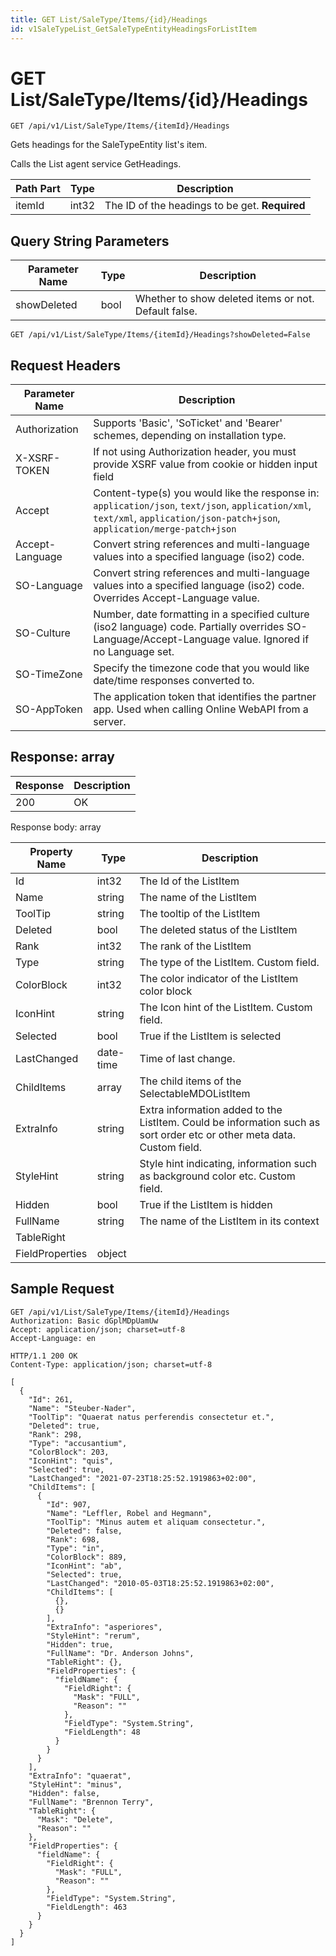 ```yaml
---
title: GET List/SaleType/Items/{id}/Headings
id: v1SaleTypeList_GetSaleTypeEntityHeadingsForListItem
---
```


# GET List/SaleType/Items/{id}/Headings

```http
GET /api/v1/List/SaleType/Items/{itemId}/Headings
```

Gets headings for the SaleTypeEntity list's item.

Calls the List agent service GetHeadings.




| Path Part | Type | Description |
|-----------|------|-------------|
| itemId | int32 | The ID of the headings to be get. **Required** |


## Query String Parameters

| Parameter Name | Type |  Description |
|----------------|------|--------------|
| showDeleted | bool |  Whether to show deleted items or not. Default false. |

```http
GET /api/v1/List/SaleType/Items/{itemId}/Headings?showDeleted=False
```


## Request Headers

| Parameter Name | Description |
|----------------|-------------|
| Authorization  | Supports 'Basic', 'SoTicket' and 'Bearer' schemes, depending on installation type. |
| X-XSRF-TOKEN   | If not using Authorization header, you must provide XSRF value from cookie or hidden input field |
| Accept         | Content-type(s) you would like the response in: `application/json`, `text/json`, `application/xml`, `text/xml`, `application/json-patch+json`, `application/merge-patch+json` |
| Accept-Language | Convert string references and multi-language values into a specified language (iso2) code. |
| SO-Language | Convert string references and multi-language values into a specified language (iso2) code. Overrides Accept-Language value. |
| SO-Culture | Number, date formatting in a specified culture (iso2 language) code. Partially overrides SO-Language/Accept-Language value. Ignored if no Language set. |
| SO-TimeZone | Specify the timezone code that you would like date/time responses converted to. |
| SO-AppToken | The application token that identifies the partner app. Used when calling Online WebAPI from a server. |


## Response: array



| Response | Description |
|----------------|-------------|
| 200 | OK |

Response body: array

| Property Name | Type |  Description |
|----------------|------|--------------|
| Id | int32 | The Id of the ListItem |
| Name | string | The name of the ListItem |
| ToolTip | string | The tooltip of the ListItem |
| Deleted | bool | The deleted status of the ListItem |
| Rank | int32 | The rank of the ListItem |
| Type | string | The type of the ListItem. Custom field. |
| ColorBlock | int32 | The color indicator of the ListItem color block |
| IconHint | string | The Icon hint of the ListItem. Custom field. |
| Selected | bool | True if the ListItem is selected |
| LastChanged | date-time | Time of last change. |
| ChildItems | array | The child items of the SelectableMDOListItem |
| ExtraInfo | string | Extra information added to the ListItem. Could be information such as sort order etc or other meta data. Custom field. |
| StyleHint | string | Style hint indicating, information such as background color etc. Custom field. |
| Hidden | bool | True if the ListItem is hidden |
| FullName | string | The name of the ListItem in its context |
| TableRight |  |  |
| FieldProperties | object |  |

## Sample Request

```http!
GET /api/v1/List/SaleType/Items/{itemId}/Headings
Authorization: Basic dGplMDpUamUw
Accept: application/json; charset=utf-8
Accept-Language: en
```

```http_
HTTP/1.1 200 OK
Content-Type: application/json; charset=utf-8

[
  {
    "Id": 261,
    "Name": "Steuber-Nader",
    "ToolTip": "Quaerat natus perferendis consectetur et.",
    "Deleted": true,
    "Rank": 298,
    "Type": "accusantium",
    "ColorBlock": 203,
    "IconHint": "quis",
    "Selected": true,
    "LastChanged": "2021-07-23T18:25:52.1919863+02:00",
    "ChildItems": [
      {
        "Id": 907,
        "Name": "Leffler, Robel and Hegmann",
        "ToolTip": "Minus autem et aliquam consectetur.",
        "Deleted": false,
        "Rank": 698,
        "Type": "in",
        "ColorBlock": 889,
        "IconHint": "ab",
        "Selected": true,
        "LastChanged": "2010-05-03T18:25:52.1919863+02:00",
        "ChildItems": [
          {},
          {}
        ],
        "ExtraInfo": "asperiores",
        "StyleHint": "rerum",
        "Hidden": true,
        "FullName": "Dr. Anderson Johns",
        "TableRight": {},
        "FieldProperties": {
          "fieldName": {
            "FieldRight": {
              "Mask": "FULL",
              "Reason": ""
            },
            "FieldType": "System.String",
            "FieldLength": 48
          }
        }
      }
    ],
    "ExtraInfo": "quaerat",
    "StyleHint": "minus",
    "Hidden": false,
    "FullName": "Brennon Terry",
    "TableRight": {
      "Mask": "Delete",
      "Reason": ""
    },
    "FieldProperties": {
      "fieldName": {
        "FieldRight": {
          "Mask": "FULL",
          "Reason": ""
        },
        "FieldType": "System.String",
        "FieldLength": 463
      }
    }
  }
]
```